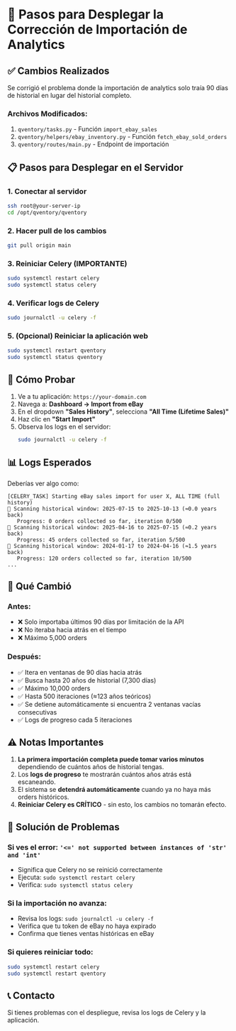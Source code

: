 # 🚀 Pasos para Desplegar la Corrección de Importación de Analytics

## ✅ Cambios Realizados

Se corrigió el problema donde la importación de analytics solo traía 90 días de historial en lugar del historial completo.

### Archivos Modificados:
1. `qventory/tasks.py` - Función `import_ebay_sales`
2. `qventory/helpers/ebay_inventory.py` - Función `fetch_ebay_sold_orders`
3. `qventory/routes/main.py` - Endpoint de importación

## 📋 Pasos para Desplegar en el Servidor

### 1. Conectar al servidor
```bash
ssh root@your-server-ip
cd /opt/qventory/qventory
```

### 2. Hacer pull de los cambios
```bash
git pull origin main
```

### 3. Reiniciar Celery (IMPORTANTE)
```bash
sudo systemctl restart celery
sudo systemctl status celery
```

### 4. Verificar logs de Celery
```bash
sudo journalctl -u celery -f
```

### 5. (Opcional) Reiniciar la aplicación web
```bash
sudo systemctl restart qventory
sudo systemctl status qventory
```

## 🧪 Cómo Probar

1. Ve a tu aplicación: `https://your-domain.com`
2. Navega a: **Dashboard → Import from eBay**
3. En el dropdown **"Sales History"**, selecciona **"All Time (Lifetime Sales)"**
4. Haz clic en **"Start Import"**
5. Observa los logs en el servidor:
   ```bash
   sudo journalctl -u celery -f
   ```

## 📊 Logs Esperados

Deberías ver algo como:

```
[CELERY_TASK] Starting eBay sales import for user X, ALL TIME (full history)
📅 Scanning historical window: 2025-07-15 to 2025-10-13 (≈0.0 years back)
   Progress: 0 orders collected so far, iteration 0/500
📅 Scanning historical window: 2025-04-16 to 2025-07-15 (≈0.2 years back)
   Progress: 45 orders collected so far, iteration 5/500
📅 Scanning historical window: 2024-01-17 to 2024-04-16 (≈1.5 years back)
   Progress: 120 orders collected so far, iteration 10/500
...
```

## 🎯 Qué Cambió

### Antes:
- ❌ Solo importaba últimos 90 días por limitación de la API
- ❌ No iteraba hacia atrás en el tiempo
- ❌ Máximo 5,000 orders

### Después:
- ✅ Itera en ventanas de 90 días hacia atrás
- ✅ Busca hasta 20 años de historial (7,300 días)
- ✅ Máximo 10,000 orders
- ✅ Hasta 500 iteraciones (≈123 años teóricos)
- ✅ Se detiene automáticamente si encuentra 2 ventanas vacías consecutivas
- ✅ Logs de progreso cada 5 iteraciones

## ⚠️ Notas Importantes

1. **La primera importación completa puede tomar varios minutos** dependiendo de cuántos años de historial tengas.
2. Los **logs de progreso** te mostrarán cuántos años atrás está escaneando.
3. El sistema se **detendrá automáticamente** cuando ya no haya más orders históricos.
4. **Reiniciar Celery es CRÍTICO** - sin esto, los cambios no tomarán efecto.

## 🐛 Solución de Problemas

### Si ves el error: `'<=' not supported between instances of 'str' and 'int'`
- Significa que Celery no se reinició correctamente
- Ejecuta: `sudo systemctl restart celery`
- Verifica: `sudo systemctl status celery`

### Si la importación no avanza:
- Revisa los logs: `sudo journalctl -u celery -f`
- Verifica que tu token de eBay no haya expirado
- Confirma que tienes ventas históricas en eBay

### Si quieres reiniciar todo:
```bash
sudo systemctl restart celery
sudo systemctl restart qventory
```

## 📞 Contacto

Si tienes problemas con el despliegue, revisa los logs de Celery y la aplicación.

